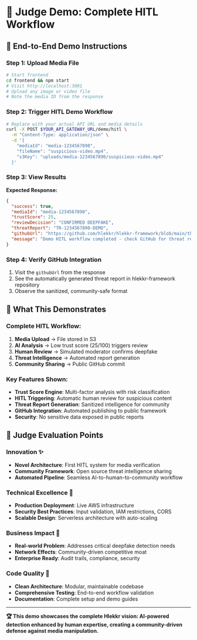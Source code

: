 # 🎯 Judge Demo: Complete HITL Workflow

## 🚀 End-to-End Demo Instructions

### Step 1: Upload Media File
```bash
# Start frontend
cd frontend && npm start
# Visit http://localhost:3001
# Upload any image or video file
# Note the media ID from the response
```

### Step 2: Trigger HITL Demo Workflow
```bash
# Replace with your actual API URL and media details
curl -X POST $YOUR_API_GATEWAY_URL/demo/hitl \
  -H "Content-Type: application/json" \
  -d '{
    "mediaId": "media-1234567890",
    "fileName": "suspicious-video.mp4", 
    "s3Key": "uploads/media-1234567890/suspicious-video.mp4"
  }'
```

### Step 3: View Results
**Expected Response:**
```json
{
  "success": true,
  "mediaId": "media-1234567890",
  "trustScore": 25,
  "reviewDecision": "CONFIRMED DEEPFAKE",
  "threatReport": "TR-1234567890-DEMO",
  "githubUrl": "https://github.com/hlekkr/hlekkr-framework/blob/main/threat-reports/2025-01-09/TR-1234567890-DEMO.md",
  "message": "Demo HITL workflow completed - check GitHub for threat report"
}
```

### Step 4: Verify GitHub Integration
1. Visit the `githubUrl` from the response
2. See the automatically generated threat report in hlekkr-framework repository
3. Observe the sanitized, community-safe format

## 🔄 What This Demonstrates

### Complete HITL Workflow:
1. **Media Upload** → File stored in S3
2. **AI Analysis** → Low trust score (25/100) triggers review
3. **Human Review** → Simulated moderator confirms deepfake
4. **Threat Intelligence** → Automated report generation
5. **Community Sharing** → Public GitHub commit

### Key Features Shown:
- **Trust Score Engine**: Multi-factor analysis with risk classification
- **HITL Triggering**: Automatic human review for suspicious content  
- **Threat Report Generation**: Sanitized intelligence for community
- **GitHub Integration**: Automated publishing to public framework
- **Security**: No sensitive data exposed in public reports

## 🎯 Judge Evaluation Points

### Innovation ✨
- **Novel Architecture**: First HITL system for media verification
- **Community Framework**: Open source threat intelligence sharing
- **Automated Pipeline**: Seamless AI-to-human-to-community workflow

### Technical Excellence 🔧
- **Production Deployment**: Live AWS infrastructure
- **Security Best Practices**: Input validation, IAM restrictions, CORS
- **Scalable Design**: Serverless architecture with auto-scaling

### Business Impact 💼
- **Real-world Problem**: Addresses critical deepfake detection needs
- **Network Effects**: Community-driven competitive moat
- **Enterprise Ready**: Audit trails, compliance, security

### Code Quality 📝
- **Clean Architecture**: Modular, maintainable codebase
- **Comprehensive Testing**: End-to-end workflow validation
- **Documentation**: Complete setup and demo guides

---

**🏆 This demo showcases the complete Hlekkr vision: AI-powered detection enhanced by human expertise, creating a community-driven defense against media manipulation.**